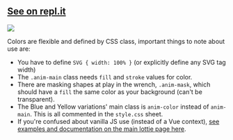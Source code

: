 ## [See on repl.it](https://repl.it/@Inventsable/Wrench-Loading-Icons)

![](https://thumbs.gfycat.com/PepperyAcademicChafer-size_restricted.gif)

Colors are flexible and defined by CSS class, important things to note about use are:

* You have to define `SVG { width: 100% }` (or explicitly define any SVG tag width)
* The `.anim-main` class needs `fill` and `stroke` values for color.
* There are masking shapes at play in the wrench, `.anim-mask`, which should have a `fill` the same color as your background (can't be transparent).
* The Blue and Yellow variations' main class is `anim-color` instead of `anim-main`. This is all commented in the `style.css` sheet.
* If you're confused about vanilla JS use (instead of a Vue context), [see examples and documentation on the main lottie page here](https://github.com/airbnb/lottie-web).

